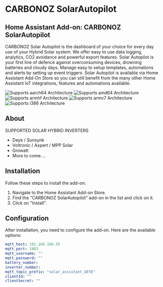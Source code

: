 # CARBONOZ SolarAutopilot

## Home Assistant Add-on: CARBONOZ SolarAutopilot

CARBONOZ Solar Autopilot is the dashboard of your choice for every day use of your Hybrid Solar system. We offer easy to use data logging, analytics, CO2 avoidance and powerful export features. Solar Autopilot is your first line of defence against overconsuming devices, drowning batteries and cloudy days. Manage easy to setup templates, automations and alerts by setting up event triggers. Solar Autopilot is available via Home Assistant Add-On Store so you can still benefit from the many other Home Assistant IoT integrations, features and automations available.

![Supports aarch64 Architecture][aarch64-shield]
![Supports amd64 Architecture][amd64-shield]
![Supports armhf Architecture][armhf-shield]
![Supports armv7 Architecture][armv7-shield]
![Supports i386 Architecture][i386-shield]

[aarch64-shield]: https://img.shields.io/badge/aarch64-yes-green.svg
[amd64-shield]: https://img.shields.io/badge/amd64-yes-green.svg
[armhf-shield]: https://img.shields.io/badge/armhf-yes-green.svg
[armv7-shield]: https://img.shields.io/badge/armv7-yes-green.svg
[i386-shield]: https://img.shields.io/badge/i386-yes-green.svg

## About

SUPPORTED SOLAR HYBRID INVERTERS

- Deye / Sunsynk
- Voltronic / Axpert / MPP Solar
- Growatt
- More to come....

## Installation

Follow these steps to install the add-on:

1. Navigate to the Home Assistant Add-on Store.
2. Find the "CARBONOZ SolarAutopilot" add-on in the list and click on it.
3. Click on "Install".

## Configuration

After installation, you need to configure the add-on. Here are the available options:

```yaml
mqtt_host: 192.168.160.55
mqtt_port: 1883
mqtt_username: ""
mqtt_password: ""
battery_number: 
inverter_number: 
mqtt_topic_prefix: "solar_assistant_DEYE"
clientId: ""
clientSecret: ""
